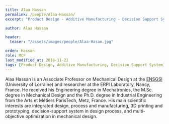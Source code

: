 ```yaml
---
title: Alaa Hassan
permalink: /people/Alaa-Hassan/
excerpt: "Product Design - Additive Manufacturing - Decision Support System"

author: Alaa Hassan

header:
  teaser: "/assets/images/people/Alaa-Hasan.jpg"

orden: Hassan
role: MCF
last_modified_at: 2018-11-21
tags: [Product Design, Additive Manufacturing, Decision Support System]
---
```


Alaa Hassan is an Associate Professor on Mechanical Design at the [ENSGSI](https://www.ensgsi.univ-lorraine.fr/) (University of Lorraine) and researcher at the ERPI Laboratory, Nancy, France. 
He received his Engineering degree in Mechatronics, the M.Sc. degree in Mechanical Design and the Ph.D. degree in Industrial Engineering from the Arts et Métiers ParisTech, Metz, France. 
His main scientific interests are integrated design, process and manufacturing, 3D printing and prototyping, decision-support system in design process, and multi-objective optimization in mechanical design.

